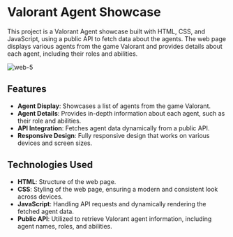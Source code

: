 # Valorant Agent Showcase

This project is a Valorant Agent showcase built with HTML, CSS, and JavaScript, using a public API to fetch data about the agents. The web page displays various agents from the game Valorant and provides details about each agent, including their roles and abilities.

![web-5](https://github.com/user-attachments/assets/e592fbe2-1ce9-47a7-893d-e4059db61d50)

## Features

- **Agent Display**: Showcases a list of agents from the game Valorant.
- **Agent Details**: Provides in-depth information about each agent, such as their role and abilities.
- **API Integration**: Fetches agent data dynamically from a public API.
- **Responsive Design**: Fully responsive design that works on various devices and screen sizes.

## Technologies Used

- **HTML**: Structure of the web page.
- **CSS**: Styling of the web page, ensuring a modern and consistent look across devices.
- **JavaScript**: Handling API requests and dynamically rendering the fetched agent data.
- **Public API**: Utilized to retrieve Valorant agent information, including agent names, roles, and abilities.

